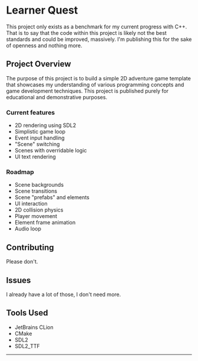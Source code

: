 # Learner Quest

This project only exists as a benchmark for my current progress with C++. That is to say that the code within this project is likely not the best standards and could be improved, massively. I'm publishing this for the sake of openness and nothing more.

## Project Overview

The purpose of this project is to build a simple 2D adventure game template that showcases my understanding of various programming concepts and game development techniques. This project is published purely for educational and demonstrative purposes.

### Current features

- 2D rendering using SDL2
- Simplistic game loop
- Event input handling
- "Scene" switching
- Scenes with overridable logic
- UI text rendering

### Roadmap

- Scene backgrounds
- Scene transitions
- Scene "prefabs" and elements
- UI interaction
- 2D collision physics
- Player movement
- Element frame animation
- Audio loop

## Contributing

Please don't.

## Issues

I already have a lot of those, I don't need more.

## Tools Used

- JetBrains CLion
- CMake
- SDL2
- SDL2_TTF

---